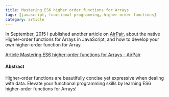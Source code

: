 ```yaml
---
title: Mastering ES6 higher order functions for Arrays
tags: [javascript, functional programming, higher-order functions]
category: article
---
```


In September, 2015 I published another article on [AirPair](http://www.airpair.com), about the native Higher-order functions for Arrays in JavaScript, and how to develop your own higher-order function for Array.

[Article Mastering ES6 higher-order functions for Arrays - AirPair](https://www.airpair.com/javascript/posts/mastering-es6-higher-order-functions-for-arrays)

#### Abstract
Higher-order functions are beautifully concise yet expressive when dealing with data. Elevate your functional programming skills by learning ES6 higher-order functions for Arrays!